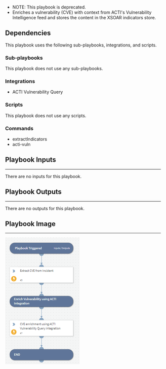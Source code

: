 - NOTE: This playbook is deprecated.
- Enriches a vulnerability (CVE) with context from ACTI's Vulnerability Intelligence feed and stores the content in the XSOAR indicators store.

## Dependencies
This playbook uses the following sub-playbooks, integrations, and scripts.

### Sub-playbooks
This playbook does not use any sub-playbooks.

### Integrations
* ACTI Vulnerability Query

### Scripts
This playbook does not use any scripts.

### Commands
* extractIndicators
* acti-vuln

## Playbook Inputs
---
There are no inputs for this playbook.

## Playbook Outputs
---
There are no outputs for this playbook.

## Playbook Image
---
![ACTI Vulnerability Enrichment](../doc_files/ACTI_Vulnerability_Enrichment.png)
